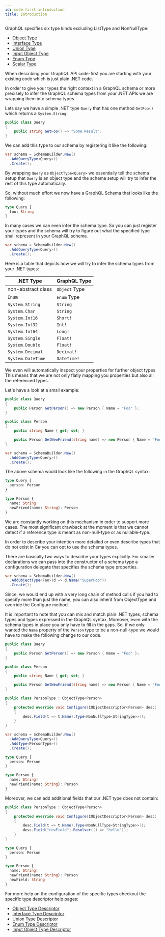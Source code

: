 ```yaml
---
id: code-first-introduction
title: Introduction
---
```


GraphQL specifies six type kinds excluding ListType and NonNullType:

- [Object Type](https://graphql.org/learn/schema/#object-types-and-fields)
- [Interface Type](https://graphql.org/learn/schema/#interfaces)
- [Union Type](https://graphql.org/learn/schema/#union-types)
- [Input Object Type](https://graphql.org/learn/schema/#input-types)
- [Enum Type](https://graphql.org/learn/schema/#enumeration-types)
- [Scalar Type](https://graphql.org/learn/schema/#scalar-types)

When describing your GraphQL API code-first you are starting with your existing code which is just plain .NET code.

In order to give your types the right context in a GraphQL schema or more precisely to infer the GraphQL schema types from your .NET APIs we are wrapping them into schema types.

Lets say we have a simple .NET type `Query` that has one method `GetFoo()` which returns a `System.String`:

```csharp
public class Query
{
    public string GetFoo() => "Some Result";
}
```

We can add this type to our schema by registering it like the following:

```csharp
var schema = SchemaBuilder.New()
  .AddQueryType<Query>()
  .Create();
```

By wrapping `Query` as `ObjectType<Query>` we essentially tell the schema setup that `Query` is an object type and the schema setup will try to infer the rest of this type automatically.

So, without much effort we now have a GraphQL Schema that looks like the following:

```graphql
type Query {
  foo: String
}
```

In many cases we can even infer the schema type. So you can just register your types and the schema will try to figure out what the specified type shall represent in your GraphQL schema.

```csharp
var schema = SchemaBuilder.New()
  .AddQueryType<Query>()
  .Create();
```

Here is a table that depicts how we will try to infer the schema types from your .NET types:

| .NET Type          | GraphQL Type  |
| ------------------ | ------------- |
| non-abstract class | `Object` Type |
| `Enum`             | `Enum` Type   |
| `System.String`    | `String`      |
| `System.Char`      | `String`      |
| `System.Int16`     | `Short!`      |
| `System.Int32`     | `Int!`        |
| `System.Int64`     | `Long!`       |
| `System.Single`    | `Float!`      |
| `System.Double`    | `Float!`      |
| `System.Decimal`   | `Decimal!`    |
| `System.DateTime`  | `DateTime!`   |

We even will automatically inspect your properties for further object types. This means that we are not only flatly mapping you properties but also all the referenced types.

Let's have a look at a small example:

```csharp
public class Query
{
    public Person GetPerson() => new Person { Name = "Foo" };
}

public class Person
{
    public string Name { get; set; }

    public Person GetNewFriend(string name) => new Person { Name = "Foo" };
}

var schema = SchemaBuilder.New()
  .AddQueryType<Query>()
  .Create();
```

The above schema would look like the following in the GraphQL syntax:

```graphql
type Query {
  person: Person
}

type Person {
  name: String
  newFriend(name: String): Person
}
```

We are constantly working on this mechanism in order to support more cases. The most significant drawback at the moment is that we cannot detect if a reference type is meant as non-null-type or as nullable-type.

In order to describe your intention more detailed or even describe types that do not exist in C# you can opt to use the schema types.

There are basically two ways to describe your types explicitly. For smaller declarations we can pass into the constructor of a schema type a configuration delegate that specifies the schema type properties.

```csharp
var schema = SchemaBuilder.New()
  .AddObjectType<Foo>(d => d.Name("SuperFoo"))
  .Create();
```

Since, we would end up with a very long chain of method calls if you had to specify more than just the name, you can also inherit from ObjectType<T> and override the Configure method.

It is important to note that you can mix and match plain .NET types, schema types and types expressed in the GraphQL syntax. Moreover, even with the schema types in place you only have to fill in the gaps. So, if we only wanted the `Name` property of the `Person` type to be a non-null-type we would have to make the following change to our code.

```csharp
public class Query
{
    public Person GetPerson() => new Person { Name = "Foo" };
}

public class Person
{
    public string Name { get; set; }

    public Person GetNewFriend(string name) => new Person { Name = "Foo" };
}

public class PersonType : ObjectType<Person>
{
    protected override void Configure(IObjectDescriptor<Person> desc)
    {
        desc.Field(t => t.Name).Type<NonNullType<StringType>>();
    }
}

var schema = SchemaBuilder.New()
  .AddQueryType<Query>()
  .AddType<PersonType>()
  .Create();
```

```graphql
type Query {
  person: Person
}

type Person {
  name: String!
  newFriend(name: String): Person
}
```

Moreover, we can add additional fields that our .NET type does not contain:

```csharp
public class PersonType : ObjectType<Person>
{
    protected override void Configure(IObjectDescriptor<Person> desc)
    {
        desc.Field(t => t.Name).Type<NonNullType<StringType>>();
        desc.Field("newField").Resolver(() => "hello"));
    }
}
```

```graphql
type Query {
  person: Person
}

type Person {
  name: String!
  newFriend(name: String): Person
  newField: String
}
```

For more help on the configuration of the specific types checkout the specific type descriptor help pages:

- [Object Type Descriptor](schema-object-type.md)
- [Interface Type Descriptor](schema-interface-type.md)
- [Union Type Descriptor](schema-union-type.md)
- [Enum Type Descriptor](schema-enum-type.md)
- [Input Object Type Descriptor](schema-input-object-type.md)

